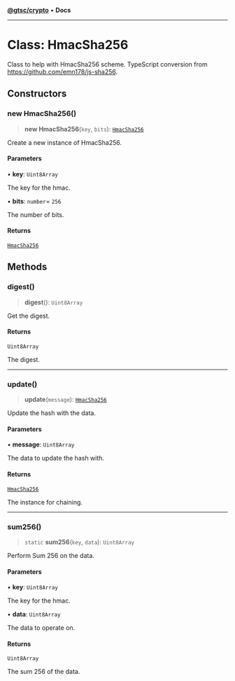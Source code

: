[**@gtsc/crypto**](../README.md) • **Docs**

***

# Class: HmacSha256

Class to help with HmacSha256 scheme.
TypeScript conversion from https://github.com/emn178/js-sha256.

## Constructors

### new HmacSha256()

> **new HmacSha256**(`key`, `bits`): [`HmacSha256`](HmacSha256.md)

Create a new instance of HmacSha256.

#### Parameters

• **key**: `Uint8Array`

The key for the hmac.

• **bits**: `number`= `256`

The number of bits.

#### Returns

[`HmacSha256`](HmacSha256.md)

## Methods

### digest()

> **digest**(): `Uint8Array`

Get the digest.

#### Returns

`Uint8Array`

The digest.

***

### update()

> **update**(`message`): [`HmacSha256`](HmacSha256.md)

Update the hash with the data.

#### Parameters

• **message**: `Uint8Array`

The data to update the hash with.

#### Returns

[`HmacSha256`](HmacSha256.md)

The instance for chaining.

***

### sum256()

> `static` **sum256**(`key`, `data`): `Uint8Array`

Perform Sum 256 on the data.

#### Parameters

• **key**: `Uint8Array`

The key for the hmac.

• **data**: `Uint8Array`

The data to operate on.

#### Returns

`Uint8Array`

The sum 256 of the data.
